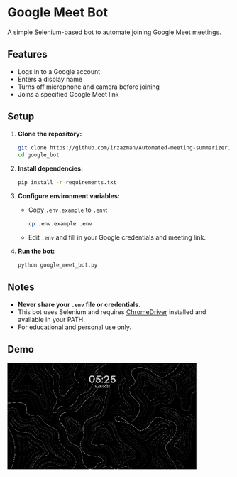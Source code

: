 # Google Meet Bot

A simple Selenium-based bot to automate joining Google Meet meetings.

## Features

- Logs in to a Google account
- Enters a display name
- Turns off microphone and camera before joining
- Joins a specified Google Meet link

## Setup

1. **Clone the repository:**
   ```sh
   git clone https://github.com/irzazman/Automated-meeting-summarizer.git
   cd google_bot
   ```

2. **Install dependencies:**
   ```sh
   pip install -r requirements.txt
   ```

3. **Configure environment variables:**
   - Copy `.env.example` to `.env`:
     ```sh
     cp .env.example .env
     ```
   - Edit `.env` and fill in your Google credentials and meeting link.

4. **Run the bot:**
   ```sh
   python google_meet_bot.py
   ```

## Notes

- **Never share your `.env` file or credentials.**
- This bot uses Selenium and requires [ChromeDriver](https://chromedriver.chromium.org/downloads) installed and available in your PATH.
- For educational and personal use only.

## Demo

![Google Meet Bot Demo](demo.gif)